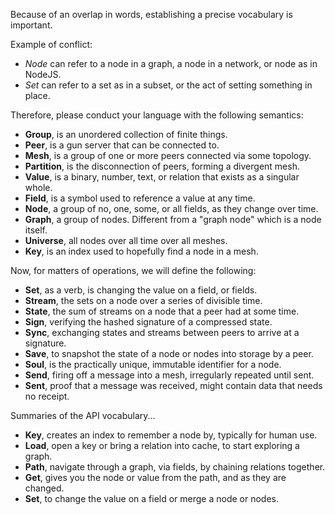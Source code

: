 Because of an overlap in words, establishing a precise vocabulary is important.

Example of conflict:

- _Node_ can refer to a node in a graph, a node in a network, or node as in NodeJS.
- _Set_ can refer to a set as in a subset, or the act of setting something in place.

Therefore, please conduct your language with the following semantics:

- **Group**, is an unordered collection of finite things.
- **Peer**, is a gun server that can be connected to.
- **Mesh**, is a group of one or more peers connected via some topology.
- **Partition**, is the disconnection of peers, forming a divergent mesh.
- **Value**, is a binary, number, text, or relation that exists as a singular whole.
- **Field**, is a symbol used to reference a value at any time.
- **Node**, a group of no, one, some, or all fields, as they change over time.
- **Graph**, a group of nodes. Different from a "graph node" which is a node itself.
- **Universe**, all nodes over all time over all meshes.
- **Key**, is an index used to hopefully find a node in a mesh.

Now, for matters of operations, we will define the following:

- **Set**, as a verb, is changing the value on a field, or fields.
- **Stream**, the sets on a node over a series of divisible time.
- **State**, the sum of streams on a node that a peer had at some time.
- **Sign**, verifying the hashed signature of a compressed state.
- **Sync**, exchanging states and streams between peers to arrive at a signature.
- **Save**, to snapshot the state of a node or nodes into storage by a peer.
- **Soul**, is the practically unique, immutable identifier for a node.
- **Send**, firing off a message into a mesh, irregularly repeated until sent.
- **Sent**, proof that a message was received, might contain data that needs no receipt.

Summaries of the API vocabulary...

- **Key**, creates an index to remember a node by, typically for human use.
- **Load**, open a key or bring a relation into cache, to start exploring a graph.
- **Path**, navigate through a graph, via fields, by chaining relations together.
- **Get**, gives you the node or value from the path, and as they are changed.
- **Set**, to change the value on a field or merge a node or nodes.
